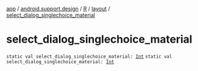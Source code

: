 [app](../../../index.md) / [android.support.design](../../index.md) / [R](../index.md) / [layout](index.md) / [select_dialog_singlechoice_material](.)

# select_dialog_singlechoice_material

`static val select_dialog_singlechoice_material: `[`Int`](https://kotlinlang.org/api/latest/jvm/stdlib/kotlin/-int/index.html)
`static val select_dialog_singlechoice_material: `[`Int`](https://kotlinlang.org/api/latest/jvm/stdlib/kotlin/-int/index.html)